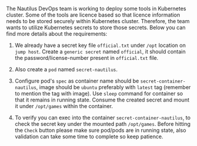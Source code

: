The Nautilus DevOps team is working to deploy some tools in Kubernetes cluster. Some of the tools are licence based so that licence information needs to be stored securely within Kubernetes cluster. Therefore, the team wants to utilize Kubernetes secrets to store those secrets. Below you can find more details about the requirements:



1. We already have a secret key file `official.txt` under `/opt` location on `jump host`. Create a `generic secret` named `official`, it should contain the password/license-number present in `official.txt` file.


2. Also create a `pod` named `secret-nautilus`.


3. Configure pod's `spec` as container name should be `secret-container-nautilus`, image should be `ubuntu` preferably with `latest` tag (remember to mention the tag with image). Use `sleep` command for container so that it remains in running state. Consume the created secret and mount it under `/opt/games` within the container.


4. To verify you can exec into the container `secret-container-nautilus`, to check the secret key under the mounted path `/opt/games`. Before hitting the `Check` button please make sure pod/pods are in running state, also validation can take some time to complete so keep patience.